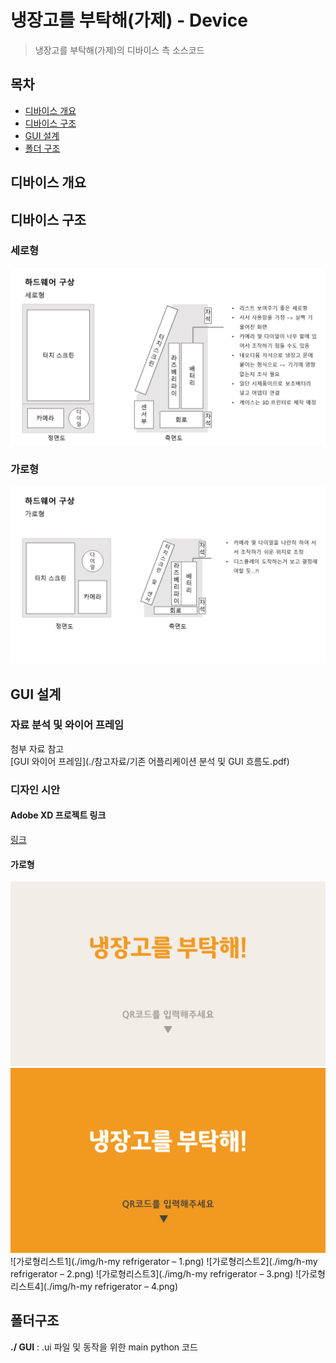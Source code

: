 # 냉장고를 부탁해(가제) - Device
> 냉장고를 부탁해(가제)의 디바이스 측 소스코드


## 목차
- [디바이스 개요](#디바이스-개요)
- [디바이스 구조](#디바이스-구조)
- [GUI 설계](#GUI-설계)
- [폴더 구조](#폴더-구조)

## 디바이스 개요


## 디바이스 구조
### 세로형
![세로형](./img/vertical.JPG)
### 가로형
![기로형](./img/horizontal.JPG)

## GUI 설계
### 자료 분석 및 와이어 프레임
첨부 자료 참고
<br>
[GUI 와이어 프레임](./참고자료/기존 어플리케이션 분석 및 GUI 흐름도.pdf)
<br>

### 디자인 시안

#### Adobe XD 프로젝트 링크
[링크](https://xd.adobe.com/view/8ab65ba3-8177-4c12-ba21-b48995c79959-dfe5/)
<br>

#### 가로형
![가로형메인1](./img/h-start1.png)
![가로형메인2](./img/h-start2.png)
![가로형리스트1](./img/h-my refrigerator – 1.png)
![가로형리스트2](./img/h-my refrigerator – 2.png)
![가로형리스트3](./img/h-my refrigerator – 3.png)
![가로형리스트4](./img/h-my refrigerator – 4.png)
<br>

## 폴더구조
**./ GUI** : .ui 파일 및 동작을 위한 main python 코드 
